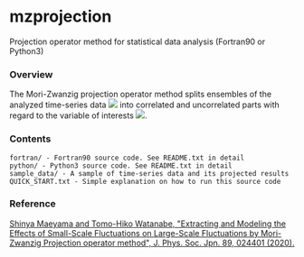   mzprojection
=================

Projection operator method for statistical data analysis (Fortran90 or Python3)


### Overview ###

The Mori-Zwanzig projection operator method splits ensembles of the analyzed time-series data <img src="https://latex.codecogs.com/gif.latex?f(t)^i" /> into correlated and uncorrelated parts with regard to the variable of interests <img src="https://latex.codecogs.com/gif.latex?u(t)^i" />.


### Contents ###

    fortran/ - Fortran90 source code. See README.txt in detail  
    python/ - Python3 source code. See README.txt in detail  
    sample_data/ - A sample of time-series data and its projected results  
    QUICK_START.txt - Simple explanation on how to run this source code  

### Reference ###

[Shinya Maeyama and Tomo-Hiko Watanabe, "Extracting and Modeling the Effects of Small-Scale Fluctuations on Large-Scale Fluctuations by Mori-Zwanzig Projection operator method", J. Phys. Soc. Jpn. 89, 024401 (2020).](https://doi.org/10.7566/JPSJ.89.024401)

